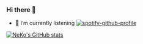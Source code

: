### Hi there 👋

- 🎵 I’m currently listening [![spotify-github-profile](https://spotify-github-profile.vercel.app/api/view?uid=21zyrumpgpquccdjdi3uhmjei&cover_image=true&theme=novatorem&show_offline=true&background_color=000000&interchange=true&bar_color=00ff00&bar_color_cover=true)](https://spotify-github-profile.vercel.app/api/view?uid=21zyrumpgpquccdjdi3uhmjei&redirect=true)

[![NeKo's GitHub stats](https://github-readme-stats.vercel.app/api?username=NeKoOuO&show_icons=true&theme=transparent)](https://github.com/NeKoOuO/NeKoOuO)

<!--
**NeKoOuO/NeKoOuO** is a ✨ _special_ ✨ repository because its `README.md` (this file) appears on your GitHub profile.

Here are some ideas to get you started:

- 🔭 I’m currently working on ...
- 🌱 I’m currently learning ...
- 👯 I’m looking to collaborate on ...
- 🤔 I’m looking for help with ...
- 💬 Ask me about ...
- 📫 How to reach me: ...
- 😄 Pronouns: ...
- ⚡ Fun fact: ...
-->
